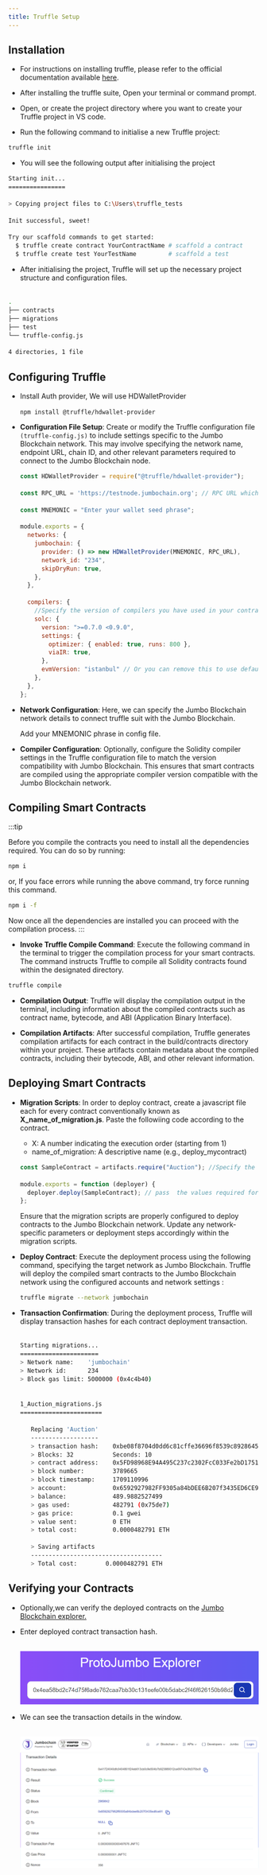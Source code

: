 ```yaml
---
title: Truffle Setup
---
```

## Installation

- For instructions on installing truffle, please refer to the official documentation available [here](https://trufflesuite.com/docs/truffle/how-to/install/).

- After installing the truffle suite, Open your terminal or command prompt.

- Open, or create the project directory where you want to create your Truffle project in VS code.

- Run the following command to initialise a new Truffle project:

```bash
truffle init
```

- You will see the following output after initialising the project

```bash
Starting init...
================

> Copying project files to C:\Users\truffle_tests

Init successful, sweet!

Try our scaffold commands to get started:
  $ truffle create contract YourContractName # scaffold a contract
  $ truffle create test YourTestName         # scaffold a test
```

- After initialising the project, Truffle will set up the necessary project structure and configuration files.<br></br>

```bash
.
├── contracts
├── migrations
├── test
└── truffle-config.js

4 directories, 1 file

```

## Configuring Truffle

- Install Auth provider, We will use HDWalletProvider

  `npm install @truffle/hdwallet-provider`

- **Configuration File Setup**: Create or modify the Truffle configuration file `(truffle-config.js)` to include settings specific to the Jumbo Blockchain network. This may involve specifying the network name, endpoint URL, chain ID, and other relevant parameters required to connect to the Jumbo Blockchain node.

  ```javascript
  const HDWalletProvider = require("@truffle/hdwallet-provider");

  const RPC_URL = 'https://testnode.jumbochain.org'; // RPC URL which you can get from the chainlist, as mentioned in the documentation.

  const MNEMONIC = "Enter your wallet seed phrase";

  module.exports = {
    networks: {
      jumbochain: {
        provider: () => new HDWalletProvider(MNEMONIC, RPC_URL),
        network_id: "234",
        skipDryRun: true,
      },
    },

    compilers: {
      //Specify the version of compilers you have used in your contracts
      solc: {
        version: ">=0.7.0 <0.9.0",
        settings: {
          optimizer: { enabled: true, runs: 800 },
          viaIR: true,
        },
        evmVersion: "istanbul" // Or you can remove this to use default EVM
      },
    },
  };

  ```

- **Network Configuration**: Here, we can specify the Jumbo Blockchain network
details to connect truffle suit with the Jumbo Blockchain.

  Add your MNEMONIC phrase in config file.
- **Compiler Configuration**: Optionally, configure the Solidity compiler settings in the Truffle configuration file to match the version compatibility with Jumbo Blockchain. This ensures that smart contracts are compiled using the appropriate compiler version compatible with the Jumbo Blockchain network.

## Compiling Smart Contracts

:::tip

Before you compile the contracts you need to install all the dependencies required. You can do so by running:

```bash
npm i
```

or, If you face errors while running the above command, try force running this command.

```bash
npm i -f
```

Now once all the dependencies are installed you can proceed with the compilation process.
:::

- **Invoke Truffle Compile Command**: Execute the following command in the
terminal to trigger the compilation process for your smart contracts.
The command instructs Truffle to compile all Solidity contracts found
within the designated directory.

```bash
truffle compile
```

- **Compilation Output**: Truffle will display the compilation output in the
terminal, including information about the compiled contracts such as contract
name, bytecode, and ABI (Application Binary Interface).

- **Compilation Artifacts**: After successful compilation, Truffle
generates compilation artifacts for each contract in the build/contracts
directory within your project. These artifacts contain metadata about the
compiled contracts, including their bytecode, ABI, and other relevant
information.

## Deploying Smart Contracts

- **Migration Scripts**: In order to deploy contract, create a javascript file each for every
contract conventionally known as **X_name_of_migration.js**. Paste the followiing code
according to the contract.

  - X: A number indicating the execution order (starting from 1)
  - name_of_migration: A descriptive name (e.g., deploy_mycontract)

  ```javascript title="migrations/01_deploy_auction.js"
  const SampleContract = artifacts.require("Auction"); //Specify the contract to be deployed

  module.exports = function (deployer) {
    deployer.deploy(SampleContract); // pass  the values required for the constructor if any
  };
  ```

  Ensure that the migration scripts are properly configured to deploy contracts to the Jumbo Blockchain network. Update any network-specific parameters or deployment steps accordingly within the migration scripts.

- **Deploy Contract**: Execute the deployment process using the following command, specifying the target network as Jumbo Blockchain. Truffle will deploy the compiled smart contracts to the Jumbo Blockchain network using the configured accounts and network settings :
  
    ```bash
    truffle migrate --network jumbochain
    ```
  
- **Transaction Confirmation**: During the deployment process, Truffle will display transaction hashes for each contract deployment transaction.<br></br>

  ```bash
  Starting migrations...
  ======================
  > Network name:    'jumbochain'
  > Network id:      234
  > Block gas limit: 5000000 (0x4c4b40)
  
  
  1_Auction_migrations.js
  =======================
  
     Replacing 'Auction'
     -------------------
     > transaction hash:    0xbe08f8704d0dd6c81cffe36696f8539c892864561593501a020ccd22266cbe39
     > Blocks: 32           Seconds: 10
     > contract address:    0x5FD98968E94A495C237c2302FcC033Fe2bD17514
     > block number:        3789665
     > block timestamp:     1709110996
     > account:             0x6592927982FF9305a84bDEE6B207f3435ED6CE91
     > balance:             489.9882527499
     > gas used:            482791 (0x75de7)
     > gas price:           0.1 gwei
     > value sent:          0 ETH
     > total cost:          0.0000482791 ETH
  
     > Saving artifacts
     -------------------------------------
     > Total cost:        0.0000482791 ETH
  ```

## Verifying your Contracts

- Optionally,we can verify the deployed contracts on the [Jumbo Blockchain explorer.](https://protojumbo.jumbochain.org/)

- Enter deployed contract transaction hash. <br></br>

  ![alt text](./img/search-tx.png)

- We can see the transaction details in the window.<br></br>

  ![alt text](./img/confirmation.png)
